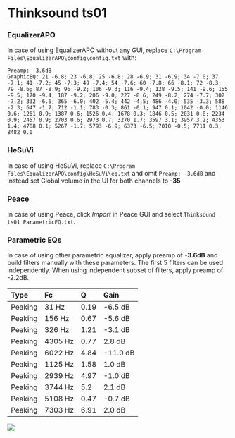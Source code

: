 # Thinksound ts01

### EqualizerAPO
In case of using EqualizerAPO without any GUI, replace `C:\Program Files\EqualizerAPO\config\config.txt`
with:
```
Preamp: -3.6dB
GraphicEQ: 21 -6.8; 23 -6.8; 25 -6.8; 28 -6.9; 31 -6.9; 34 -7.0; 37 -7.1; 41 -7.2; 45 -7.3; 49 -7.4; 54 -7.6; 60 -7.8; 66 -8.1; 72 -8.3; 79 -8.6; 87 -8.9; 96 -9.2; 106 -9.3; 116 -9.4; 128 -9.5; 141 -9.6; 155 -9.5; 170 -9.4; 187 -9.2; 206 -9.0; 227 -8.6; 249 -8.2; 274 -7.7; 302 -7.2; 332 -6.6; 365 -6.0; 402 -5.4; 442 -4.5; 486 -4.0; 535 -3.3; 588 -2.3; 647 -1.7; 712 -1.1; 783 -0.3; 861 -0.1; 947 0.1; 1042 -0.0; 1146 0.6; 1261 0.9; 1387 0.6; 1526 0.4; 1678 0.3; 1846 0.5; 2031 0.8; 2234 0.9; 2457 0.9; 2703 0.6; 2973 0.7; 3270 1.7; 3597 3.1; 3957 3.2; 4353 1.4; 4788 0.1; 5267 -1.7; 5793 -6.9; 6373 -6.5; 7010 -0.5; 7711 0.3; 8482 0.0
```

### HeSuVi
In case of using HeSuVi, replace `C:\Program Files\EqualizerAPO\config\HeSuVi\eq.txt` and omit `Preamp:
-3.6dB` and instead set Global volume in the UI for both channels to **-35**

### Peace
In case of using Peace, click *Import* in Peace GUI and select `Thinksound ts01 ParametricEQ.txt`.

### Parametric EQs
In case of using other parametric equalizer, apply preamp of **-3.6dB** and build filters manually
with these parameters. The first 5 filters can be used independently.
When using independent subset of filters, apply preamp of -2.2dB.

| Type    | Fc      |    Q | Gain     |
|:--------|:--------|:-----|:---------|
| Peaking | 31 Hz   | 0.19 | -6.5 dB  |
| Peaking | 156 Hz  | 0.67 | -5.6 dB  |
| Peaking | 326 Hz  | 1.21 | -3.1 dB  |
| Peaking | 4305 Hz | 0.77 | 2.8 dB   |
| Peaking | 6022 Hz | 4.84 | -11.0 dB |
| Peaking | 1125 Hz | 1.58 | 1.0 dB   |
| Peaking | 2939 Hz | 4.97 | -1.0 dB  |
| Peaking | 3744 Hz | 5.2  | 2.1 dB   |
| Peaking | 5108 Hz | 0.47 | -0.7 dB  |
| Peaking | 7303 Hz | 6.91 | 2.0 dB   |

![](https://raw.githubusercontent.com/jaakkopasanen/AutoEq/master/results/innerfidelity/sbaf-serious/Thinksound%20ts01/Thinksound%20ts01.png)